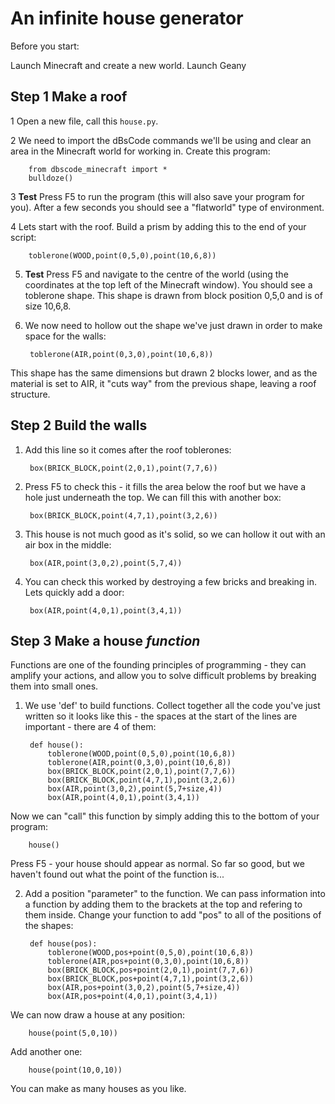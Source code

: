 # An infinite house generator

Before you start:

Launch Minecraft and create a new world.
Launch Geany

## Step 1 Make a roof

1 Open a new file, call this `house.py`.

2 We need to import the dBsCode commands we'll be using and clear an
area in the Minecraft world for working in. Create this program:

        from dbscode_minecraft import *
        bulldoze()

3 **Test** Press F5 to run the program (this will also save your
program for you). After a few seconds you should see a "flatworld" type
of environment.

4 Lets start with the roof. Build a prism by adding this to the end of your script:

        toblerone(WOOD,point(0,5,0),point(10,6,8))

5. **Test** Press F5 and navigate to the centre of the world (using the
coordinates at the top left of the Minecraft window). You should see a
toblerone shape. This shape is drawn from block position 0,5,0 and is of
size 10,6,8.

6. We now need to hollow out the shape we've just drawn in order to make
space for the walls:

        toblerone(AIR,point(0,3,0),point(10,6,8))

This shape has the same dimensions but drawn 2 blocks lower, and
as the material is set to AIR, it "cuts way" from the previous shape,
leaving a roof structure.

## Step 2 Build the walls

1. Add this line so it comes after the roof toblerones:

        box(BRICK_BLOCK,point(2,0,1),point(7,7,6))

2. Press F5 to check this - it fills the area below the roof but we have
a hole just underneath the top. We can fill this with another box:

        box(BRICK_BLOCK,point(4,7,1),point(3,2,6))

3. This house is not much good as it's solid, so we can hollow it out
with an air box in the middle:

        box(AIR,point(3,0,2),point(5,7,4))

4. You can check this worked by destroying a few bricks and breaking
in. Lets quickly add a door:

        box(AIR,point(4,0,1),point(3,4,1))

## Step 3 Make a house *function*

Functions are one of the founding principles of programming - they can
amplify your actions, and allow you to solve difficult problems by
breaking them into small ones.

1. We use 'def' to build functions. Collect together all the code you've
just written so it looks like this - the spaces at the start of the
lines are important - there are 4 of them:

        def house():
        	toblerone(WOOD,point(0,5,0),point(10,6,8))
        	toblerone(AIR,point(0,3,0),point(10,6,8))
        	box(BRICK_BLOCK,point(2,0,1),point(7,7,6))
        	box(BRICK_BLOCK,point(4,7,1),point(3,2,6))
        	box(AIR,point(3,0,2),point(5,7+size,4))
        	box(AIR,point(4,0,1),point(3,4,1))

Now we can "call" this function by simply adding this to the bottom of your
program:

        house()

Press F5 - your house should appear as normal. So far so good, but we
haven't found out what the point of the function is...

2. Add a position "parameter" to the function. We can pass information
into a function by adding them to the brackets at the top and refering
to them inside. Change your function to add "pos" to all of the
positions of the shapes:

        def house(pos):
        	toblerone(WOOD,pos+point(0,5,0),point(10,6,8))
        	toblerone(AIR,pos+point(0,3,0),point(10,6,8))
        	box(BRICK_BLOCK,pos+point(2,0,1),point(7,7,6))
        	box(BRICK_BLOCK,pos+point(4,7,1),point(3,2,6))
        	box(AIR,pos+point(3,0,2),point(5,7+size,4))
        	box(AIR,pos+point(4,0,1),point(3,4,1))

We can now draw a house at any position:

        house(point(5,0,10))

Add another one:

        house(point(10,0,10))

You can make as many houses as you like.
